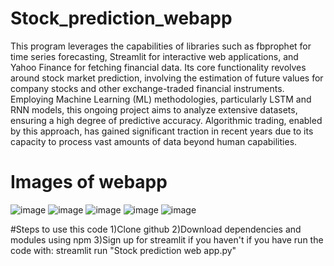 # Stock_prediction_webapp
This program leverages the capabilities of libraries such as fbprophet for time series forecasting, Streamlit for interactive web applications, and Yahoo Finance for fetching financial data. Its core functionality revolves around stock market prediction, involving the estimation of future values for company stocks and other exchange-traded financial instruments. Employing Machine Learning (ML) methodologies, particularly LSTM and RNN models, this ongoing project aims to analyze extensive datasets, ensuring a high degree of predictive accuracy. Algorithmic trading, enabled by this approach, has gained significant traction in recent years due to its capacity to process vast amounts of data beyond human capabilities.

# Images of webapp
![image](https://github.com/Pranav-Shanker/Stock_prediction_webapp/assets/148027466/60d50c8e-a306-4287-acc6-a9226c25e446)
![image](https://github.com/Pranav-Shanker/Stock_prediction_webapp/assets/148027466/8650047c-d9cf-47d2-aea6-5ce643e56795)
![image](https://github.com/Pranav-Shanker/Stock_prediction_webapp/assets/148027466/ad18512f-eb57-46fa-9aa1-b0776bfdb1b2)
![image](https://github.com/Pranav-Shanker/Stock_prediction_webapp/assets/148027466/34d0f43d-86c6-4a44-a0a4-528344c789e3)
![image](https://github.com/Pranav-Shanker/Stock_prediction_webapp/assets/148027466/24d01c64-07f3-48b2-9d55-30fe02a2dcfe)

#Steps to use this code
1)Clone github
2)Download dependencies and modules using npm
3)Sign up for streamlit if you haven't if you have run the code with: streamlit run "Stock prediction web app.py"


